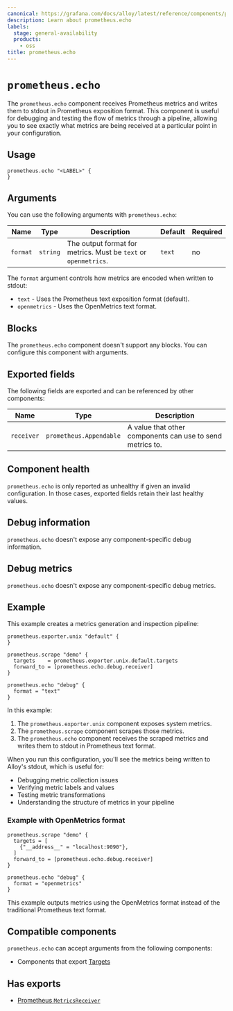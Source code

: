 ```yaml
---
canonical: https://grafana.com/docs/alloy/latest/reference/components/prometheus/prometheus.echo/
description: Learn about prometheus.echo
labels:
  stage: general-availability
  products:
    - oss
title: prometheus.echo
---
```


# `prometheus.echo`

The `prometheus.echo` component receives Prometheus metrics and writes them to stdout in Prometheus exposition format.
This component is useful for debugging and testing the flow of metrics through a pipeline, allowing you to see exactly what metrics are being received at a particular point in your configuration.

## Usage

```alloy
prometheus.echo "<LABEL>" {
}
```

## Arguments

You can use the following arguments with `prometheus.echo`:

| Name     | Type     | Description                                                     | Default | Required |
| -------- | -------- | --------------------------------------------------------------- | ------- | -------- |
| `format` | `string` | The output format for metrics. Must be `text` or `openmetrics`. | `text`  | no       |

The `format` argument controls how metrics are encoded when written to stdout:

* `text` - Uses the Prometheus text exposition format (default).
* `openmetrics` - Uses the OpenMetrics text format.

## Blocks

The `prometheus.echo` component doesn't support any blocks. You can configure this component with arguments.

## Exported fields

The following fields are exported and can be referenced by other components:

| Name       | Type                    | Description                              |
| ---------- | ----------------------- | ---------------------------------------- |
| `receiver` | `prometheus.Appendable` | A value that other components can use to send metrics to. |

## Component health

`prometheus.echo` is only reported as unhealthy if given an invalid configuration.
In those cases, exported fields retain their last healthy values.

## Debug information

`prometheus.echo` doesn't expose any component-specific debug information.

## Debug metrics

`prometheus.echo` doesn't expose any component-specific debug metrics.

## Example

This example creates a metrics generation and inspection pipeline:

```alloy
prometheus.exporter.unix "default" {
}

prometheus.scrape "demo" {
  targets    = prometheus.exporter.unix.default.targets
  forward_to = [prometheus.echo.debug.receiver]
}

prometheus.echo "debug" {
  format = "text"
}
```

In this example:

1. The `prometheus.exporter.unix` component exposes system metrics.
1. The `prometheus.scrape` component scrapes those metrics.
1. The `prometheus.echo` component receives the scraped metrics and writes them to stdout in Prometheus text format.

When you run this configuration, you'll see the metrics being written to Alloy's stdout, which is useful for:

* Debugging metric collection issues
* Verifying metric labels and values
* Testing metric transformations
* Understanding the structure of metrics in your pipeline

### Example with OpenMetrics format

```alloy
prometheus.scrape "demo" {
  targets = [
    {"__address__" = "localhost:9090"},
  ]
  forward_to = [prometheus.echo.debug.receiver]
}

prometheus.echo "debug" {
  format = "openmetrics"
}
```

This example outputs metrics using the OpenMetrics format instead of the traditional Prometheus text format.

<!-- START GENERATED COMPATIBLE COMPONENTS -->

## Compatible components

`prometheus.echo` can accept arguments from the following components:

- Components that export [Targets](../../../compatibility/#targets-exporters)


## Has exports

- [Prometheus `MetricsReceiver`](../../../compatibility/#prometheus-metricsreceiver-consumers)

<!-- END GENERATED COMPATIBLE COMPONENTS -->
